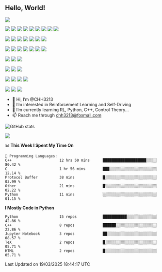 

<!---
CHH3213/CHH3213 is a ✨ special ✨ repository because its `README.md` (this file) appears on your GitHub profile.
You can click the Preview link to take a look at your changes.
--->
## Hello, World!



[![](https://img.shields.io/badge/CHH3213-CSDN-red)](https://blog.csdn.net/weixin_42301220?spm=1010.2135.3001.5343)



[![](https://img.shields.io/badge/Windows-10-2376bc?style=flat-square&logo=windows&logoColor=ffffff)](https://www.microsoft.com/windows/get-windows-10)
[![](https://img.shields.io/badge/Linux-Ubuntu-2376bc?style=flat-square&logo=ubuntu&logoColor=ffffff)](https://ubuntu.com/)
[![](https://img.shields.io/badge/Linux-Centos-2376bc?style=flat-square&logo=centos&logoColor=ffffff)](https://www.centos.org/)
[![](https://img.shields.io/badge/MacOS-BigSur-2376bc?style=flat-square&logo=apple&logoColor=ffffff)](https://www.apple.com/)
[![](https://img.shields.io/badge/IDE-Visual%20Studio%20Code-blue?style=flat-square&logo=visual-studio-code&logoColor=ffffff)](https://code.visualstudio.com/)
[![](https://img.shields.io/badge/Intellij-Idea-blue?style=flat-square&logo=intellijidea&logoColor=ffffff)](https://www.jetbrains.com/idea/)
[![](https://img.shields.io/badge/IDE-PyCharm-blue?style=flat-square&logo=jetbrains&logoColor=ffffff)](https://www.jetbrains.com/pycharm/)
[![](https://img.shields.io/badge/IDE-Clion-blue?style=flat-square&logo=jetbrains&logoColor=ffffff)](https://www.jetbrains.com/clion/)
[![](https://img.shields.io/badge/IDE-WebStorm-blue?style=flat-square&logo=jetbrains&logoColor=ffffff)](https://www.jetbrains.com/webstorm/)

[![](https://img.shields.io/badge/-Java-007396?style=flat-square&logo=java&logoColor=ffffff)](https://www.java.com/)
[![](https://img.shields.io/badge/-C++-269539?style=flat-square&logo=c%2B%2B&logoColor=ffffff)](https://www.cplusplus.com/)
[![](https://img.shields.io/badge/-Python-3776AB?style=flat-square&logo=python&logoColor=ffffff)](https://www.python.org/)
[![](https://img.shields.io/badge/-JavaScript-f7e018?style=flat-square&logo=javascript&logoColor=white)](https://www.ecma-international.org/)
[![](https://img.shields.io/badge/-HTML5-E34F26?style=flat-square&logo=html5&logoColor=white)](https://html.spec.whatwg.org/)
[![](https://img.shields.io/badge/-CSS3-1572B6?style=flat-square&logo=css3&logoColor=white)](https://www.w3.org/Style/CSS/)
[![](https://img.shields.io/badge/Shell-f05032?style=flat-square&logo=powershell&logoColor=ffffff)](https://www.shell.com/)


[![](https://img.shields.io/badge/-Docker-2496ED?style=flat-square&logo=docker&logoColor=ffffff)](https://www.docker.com/)
[![](https://img.shields.io/badge/-MySQL-003545?style=flat-square&logo=mysql&logoColor=white)](https://www.mysql.com/)
[![](https://img.shields.io/badge/-NPM-cb3837?style=flat-square&logo=npm&logoColor=white)](https://npmjs.com/)
[![](https://img.shields.io/badge/-Git-f05032?style=flat-square&logo=git&logoColor=white)](https://git-scm.com/)
[![](https://img.shields.io/badge/-Node.js-43853d?style=flat-square&logo=node.js&logoColor=ffffff)](https://nodejs.org/)
[![](https://img.shields.io/badge/Linux-Vim-blue?style=flat-square&logo=vim&logoColor=ffffff)](https://www.vim.org/)
[![](https://img.shields.io/badge/-Markdown-003545?style=flat-square&logo=markdown&logoColor=white)](https://daringfireball.net/projects/markdown/)


[![](https://img.shields.io/badge/-Tensorflow-fcc624?style=flat-square&logo=tensorflow&logoColor=white)](https://www.tensorflow.org/)
[![](https://img.shields.io/badge/-Keras-f05032?style=flat-square&logo=keras&logoColor=white)](https://keras.io/)
[![](https://img.shields.io/badge/-PyTorch-269539?style=flat-square&logo=pytorch&logoColor=white)](https://pytorch.org/)

[![](https://img.shields.io/badge/RL-stable--baselines3-blue)](https://stable-baselines3.readthedocs.io/en/master/guide/examples.html)
[![](https://img.shields.io/badge/offlineRL-D4RL-blue)](https://di-engine-docs.readthedocs.io/zh_CN/latest/env_tutorial/d4rl_zh.html)
[![](https://img.shields.io/badge/RL-%20%20ElegantRL-blue)](https://github.com/AI4Finance-Foundation/ElegantRL)


[![](https://img.shields.io/badge/Robotics-pythonRobotics-yellow)](https://atsushisakai.github.io/PythonRobotics/modules/path_planning/bspline_path/bspline_path.html)
[![](https://img.shields.io/badge/Robotics-cppRobotics-yellowgreen)](https://github.com/onlytailei/CppRobotics)
[![](https://img.shields.io/badge/Robotics-%20%20ModernRobotics-orange)](https://github.com/NxRLab/ModernRobotics)
[![](https://img.shields.io/badge/Robotics-%20PythonLinearNonlinearControl%20-orange)](https://github.com/Shunichi09/PythonLinearNonlinearControl)

[![](https://img.shields.io/badge/Self--driving-PathPlanning-brightgreen)](https://github.com/zhm-real/PathPlanning)
[![](https://img.shields.io/badge/Self--driving-MotionPlanning-brightgreen)](https://github.com/zhm-real/MotionPlanning)
[![](https://img.shields.io/badge/apollo-Dig%20into%20Apollo-orange)](https://github.com/daohu527/Dig-into-Apollo)




- 👋 Hi, I’m @CHH3213
- 👀 I’m interested in Reinforcement Learning and Self-Driving
- 🌱 I’m currently learning  RL, Python, C++, Control Theory...
- 📫 Reach me through chh3213@foxmail.com

 ![GitHub stats](https://github-readme-stats.vercel.app/api?username=CHH3213&theme=radical&show_icons=true)  





![](http://github-profile-summary-cards.vercel.app/api/cards/profile-details?username=CHH3213&theme=2077) 



<!-- ![Metrics](https://metrics.lecoq.io/CHH3213?template=classic&isocalendar=1&base=header%2C%20activity%2C%20community%2C%20repositories%2C%20metadata&base.indepth=false&base.hireable=false&base.skip=false&isocalendar=false&isocalendar.duration=half-year&config.timezone=Asia%2FShanghai) -->

<!--START_SECTION:waka-->
📊 **This Week I Spent My Time On** 

```text
💬 Programming Languages: 
C++                      12 hrs 50 mins      ████████████████████░░░░░   80.42 % 
C                        1 hr 56 mins        ███░░░░░░░░░░░░░░░░░░░░░░   12.14 % 
Protocol Buffer          38 mins             █░░░░░░░░░░░░░░░░░░░░░░░░   03.99 % 
Other                    21 mins             █░░░░░░░░░░░░░░░░░░░░░░░░   02.22 % 
Python                   11 mins             ░░░░░░░░░░░░░░░░░░░░░░░░░   01.15 % 
```

**I Mostly Code in Python** 

```text
Python                   15 repos            ███████████░░░░░░░░░░░░░░   42.86 % 
C++                      8 repos             ██████░░░░░░░░░░░░░░░░░░░   22.86 % 
Jupyter Notebook         3 repos             ██░░░░░░░░░░░░░░░░░░░░░░░   08.57 % 
TeX                      2 repos             █░░░░░░░░░░░░░░░░░░░░░░░░   05.71 % 
HTML                     2 repos             █░░░░░░░░░░░░░░░░░░░░░░░░   05.71 % 
```




 Last Updated on 19/03/2025 18:44:17 UTC
<!--END_SECTION:waka--> 

